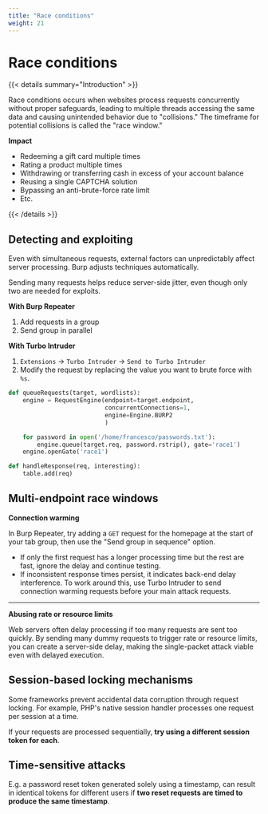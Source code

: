 ```yaml
---
title: "Race conditions"
weight: 21
---
```


# Race conditions

{{< details summary="Introduction" >}}

Race conditions occurs when websites process requests concurrently without proper safeguards, leading to multiple threads accessing the same data and causing unintended behavior due to "collisions." The timeframe for potential collisions is called the "race window."

**Impact**

* Redeeming a gift card multiple times
* Rating a product multiple times
* Withdrawing or transferring cash in excess of your account balance
* Reusing a single CAPTCHA solution
* Bypassing an anti-brute-force rate limit
* Etc.

{{< /details >}}

## Detecting and exploiting

Even with simultaneous requests, external factors can unpredictably affect server processing. Burp adjusts techniques automatically.&#x20;

Sending many requests helps reduce server-side jitter, even though only two are needed for exploits.

**With Burp Repeater**

1. Add requests in a group
2. Send group in parallel

**With Turbo Intruder**

1. `Extensions` -> `Turbo Intruder` -> `Send to Turbo Intruder`
2. Modify the request by replacing the value you want to brute force with `%s`.

```python
def queueRequests(target, wordlists):
    engine = RequestEngine(endpoint=target.endpoint,
                           concurrentConnections=1,
                           engine=Engine.BURP2
                           )

    for password in open('/home/francesco/passwords.txt'):
        engine.queue(target.req, password.rstrip(), gate='race1')
    engine.openGate('race1')

def handleResponse(req, interesting):
    table.add(req)
```

## Multi-endpoint race windows

**Connection warming**

In Burp Repeater, try adding a `GET` request for the homepage at the start of your tab group, then use the "Send group in sequence" option.&#x20;

* If only the first request has a longer processing time but the rest are fast, ignore the delay and continue testing.&#x20;
* If inconsistent response times persist, it indicates back-end delay interference. To work around this, use Turbo Intruder to send connection warming requests before your main attack requests.

***

**Abusing rate or resource limits**

Web servers often delay processing if too many requests are sent too quickly. By sending many dummy requests to trigger rate or resource limits, you can create a server-side delay, making the single-packet attack viable even with delayed execution.

## Session-based locking mechanisms

Some frameworks prevent accidental data corruption through request locking. For example, PHP's native session handler processes one request per session at a time.

If your requests are processed sequentially, **try using a different session token for each**.

## Time-sensitive attacks

E.g. a password reset token generated solely using a timestamp, can result in identical tokens for different users if **two reset requests are timed to produce the same timestamp**.
